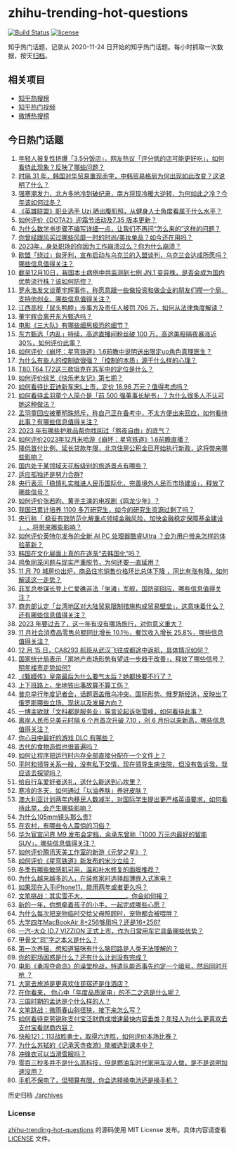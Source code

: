 # zhihu-trending-hot-questions

[![Build Status](https://github.com/justjavac/zhihu-trending-hot-questions/workflows/ci/badge.svg?branch=master)](https://github.com/justjavac/zhihu-trending-hot-questions/actions)
[![license](https://img.shields.io/github/license/justjavac/zhihu-trending-hot-questions)](https://github.com/justjavac/zhihu-trending-hot-questions/blob/master/LICENSE)

知乎热门话题，记录从 2020-11-24
日开始的知乎热门话题。每小时抓取一次数据，按天[归档](./archives)。

## 相关项目

- [知乎热搜榜](https://github.com/justjavac/zhihu-trending-top-search)
- [知乎热门视频](https://github.com/justjavac/zhihu-trending-hot-video)
- [微博热搜榜](https://github.com/justjavac/weibo-trending-hot-search)

## 今日热门话题

<!-- BEGIN -->
<!-- 最后更新时间 Sat Dec 16 2023 05:02:02 GMT+0800 (China Standard Time) -->

1. [年轻人报复性挤爆「3.5分饭店」，网友热议「评分低的店可能更好吃」，如何看待此现象？反映了哪些问题？](https://www.zhihu.com/question/634705863)
1. [时隔 31 年，韩国对华贸易重现赤字，中韩贸易格局为何出现如此改变？这说明了什么？](https://www.zhihu.com/question/635008015)
1. [强寒潮发力，北方多地冷到破纪录，南方将现冷暖大逆转，为何如此之冷？今年该如何过冬？](https://www.zhihu.com/question/634961476)
1. [《英雄联盟》职业选手 Uzi 晒出腹肌照，从健身人士角度看属于什么水平？](https://www.zhihu.com/question/635022987)
1. [如何评价《DOTA2》迎霜节活动及7.35 版本更新？](https://www.zhihu.com/question/634958829)
1. [为什么数学书步骤不编写详细一点，让我们不再问“怎么来的”这样的问题？](https://www.zhihu.com/question/634381823)
1. [你曾经跟风买过哪些风靡一时的时尚/美妆单品？如今还在用吗？](https://www.zhihu.com/question/634455831)
1. [2023年，身处职场的你因为工作崩溃过么？你为什么崩溃？](https://www.zhihu.com/question/635003232)
1. [欧盟「绕过」匈牙利，宣布启动与乌克兰的入盟谈判，乌克兰会达成所愿吗？哪些信息值得关注？](https://www.zhihu.com/question/634987218)
1. [截至12月10日，我国本土病例中共监测到七例 JN.1 变异株，是否会成为国内优势流行株？该如何防控？](https://www.zhihu.com/question/635091162)
1. [罗永浩发文谈董宇辉事件，称愿意跟一些做投资和做企业的朋友们攒一个局，支持他创业，哪些信息值得关注？](https://www.zhihu.com/question/635023363)
1. [江西高校「鼠头鸭脖」涉事方及责任人被罚 706 万，如何从法律角度解读？](https://www.zhihu.com/question/634991473)
1. [董宇辉会离开东方甄选吗？](https://www.zhihu.com/question/634815731)
1. [电影《三大队》有哪些细思极恐的细节？](https://www.zhihu.com/question/634815889)
1. [东方甄选「内乱」持续，高途直播间粉丝破 100 万，高途美股隔夜暴涨近 30%，如何评价此事？](https://www.zhihu.com/question/634950787)
1. [如何评价《崩坏：星穹铁道》1.6前瞻中说明送出限定up角色真理医生？](https://www.zhihu.com/question/635066431)
1. [为什么有些人的控制欲很强？「控制的本质」源于什么样的心理？](https://www.zhihu.com/question/632629359)
1. [T80,T64,T72这三款坦克在苏军中的定位是什么？](https://www.zhihu.com/question/329959238)
1. [如何评价综艺《快乐老友记》第七期？](https://www.zhihu.com/question/634973068)
1. [如何看待比亚迪新车宋L上市，定价 18.98 万元？值得考虑吗？](https://www.zhihu.com/question/635010039)
1. [如何看待孟羽童个人简介是「前 500 强董事长秘书」？为什么很多人不认可她这种做法？](https://www.zhihu.com/question/634980517)
1. [孟羽童回应被董明珠怒斥，称自己正在备考中，不太方便出来回应，如何看待此事？有哪些信息值得关注？](https://www.zhihu.com/question/635015620)
1. [2023 年有哪些护肤品帮你找回过「熬夜自由」的底气？](https://www.zhihu.com/question/634479915)
1. [如何评价2023年12月米哈游《崩坏：星穹铁道》1.6前瞻直播？](https://www.zhihu.com/question/635020778)
1. [降低首付比例、延长贷款年限，北京住房公积金已开始执行新政，这将带来哪些影响？](https://www.zhihu.com/question/635013072)
1. [国内处于某领域天花板级别的旅游景点有哪些？](https://www.zhihu.com/question/630423831)
1. [适应孤独还是努力合群?](https://www.zhihu.com/question/627099012)
1. [央行表示「稳慎扎实推进人民币国际化，完善境外人民币市场建设」，释放了哪些信号？](https://www.zhihu.com/question/635023694)
1. [如何评价张若昀、黄尧主演的电视剧《鸣龙少年》？](https://www.zhihu.com/question/634045973)
1. [我国已累计培养 1100 多万研究生，如今的研究生资源过剩了吗？](https://www.zhihu.com/question/634504735)
1. [央行称「 稳妥有效防范化解重点领域金融风险，加快金融稳定保障基金建设 」 ，将带来哪些影响？](https://www.zhihu.com/question/635024219)
1. [如何评价英特尔发布的全新 AI PC 处理器酷睿Ultra ？会为用户带来怎样的体验革新？](https://www.zhihu.com/question/635004308)
1. [韩国在文化层面上真的在逐渐“去韩国化”吗？](https://www.zhihu.com/question/634496813)
1. [鸡兔同笼问题与现实严重脱节，为何还要一直延用？](https://www.zhihu.com/question/634961484)
1. [11 月 70 城房价出炉，商品住宅销售价格环比总体下降 ，同比有涨有降，如何解读这一走势？](https://www.zhihu.com/question/634955299)
1. [菲军总参谋长登上仁爱礁非法「坐滩」军舰，国防部回应，哪些信息值得关注？](https://www.zhihu.com/question/634952340)
1. [商务部认定「台湾地区对大陆贸易限制措施构成贸易壁垒」，这意味着什么？还有哪些信息值得关注？](https://www.zhihu.com/question/634950782)
1. [2023 年要过去了，这一年有没有哪场旅行，对你意义重大？](https://www.zhihu.com/question/633938459)
1. [11 月社会消费品零售总额同比增长 10.1％，餐饮收入增长 25.8%，哪些信息值得关注？](https://www.zhihu.com/question/634966141)
1. [12 月 15 日，CA8293 航班从武汉飞往成都途中返航，具体情况如何？](https://www.zhihu.com/question/635024403)
1. [国家统计局表示「房地产市场形势有望进一步趋于改善」，释放了哪些信号？明年楼市走势如何?](https://www.zhihu.com/question/634970901)
1. [《甄嬛传》皇帝最后为什么要气太后？她都快要不行了？](https://www.zhihu.com/question/630820615)
1. [上下班路上，坐地铁出事故算不算工伤？](https://www.zhihu.com/question/634881285)
1. [普京举行年度记者会，话题涵盖俄乌冲突、国际形势、俄罗斯经济，反映出了俄罗斯哪些立场、现状以及发展方向？](https://www.zhihu.com/question/634954687)
1. [一博主欲就「文科都是服务业」等言论起诉张雪峰，如何看待此事？](https://www.zhihu.com/question/634961196)
1. [离岸人民币兑美元时隔 6 个月首次升破 7.10 ，创 6 月份以来新高，哪些信息值得关注？](https://www.zhihu.com/question/635020029)
1. [你心目中最好的游戏 DLC 有哪些？](https://www.zhihu.com/question/634297992)
1. [古代的食物造假也很普遍吗？](https://www.zhihu.com/question/611009849)
1. [如何让程序把运行时内存全部直接分配在一个文件上？](https://www.zhihu.com/question/634638689)
1. [平时和领导关系一般，没有私下交情，现在领导生病住院，但没有告诉我，我应该去探望吗？](https://www.zhihu.com/question/627247229)
1. [给自行车爱好者送礼，送什么能送到心坎里？](https://www.zhihu.com/question/633735549)
1. [寒冷的冬天，如何通过「以油养肤」养好皮肤？](https://www.zhihu.com/question/632473964)
1. [澳大利亚计划两年内移民人数减半，对国际学生提出更严格英语要求，如何看待此举，会产生哪些影响？](https://www.zhihu.com/question/634476840)
1. [为什么105mm镜头那么贵?](https://www.zhihu.com/question/634258346)
1. [在农村，有哪些令人震惊的习俗？](https://www.zhihu.com/question/629147686)
1. [华为官宣问界 M9 发布会定档，余承东曾称「1000 万元内最好的智能 SUV」，哪些信息值得关注？](https://www.zhihu.com/question/634802274)
1. [如何评价腾讯天美工作室的新游《元梦之星》？](https://www.zhihu.com/question/622713284)
1. [如何评价《星穹铁道》新发布的米沙立绘？](https://www.zhihu.com/question/634888717)
1. [冬季有哪些敏感肌可用，温和补水修复的面膜推荐？](https://www.zhihu.com/question/630943901)
1. [为什么越来越多的⼈，在装修家时选择超薄嵌入式家电？](https://www.zhihu.com/question/613676243)
1. [如果现在入手iPhone11，能用两年或者更久吗？](https://www.zhihu.com/question/626239174)
1. [文笔挑战：其实雪不大，______________。你会如何接？](https://www.zhihu.com/question/634959049)
1. [新的一年，你想牵着孩子的小手，一起完成哪些心愿？](https://www.zhihu.com/question/634258225)
1. [为什么每次把宠物临时交给父母照顾时，宠物都会被喂胖？](https://www.zhihu.com/question/634006435)
1. [大学四年MacBookAir 8+256够用吗？还是16+256?](https://www.zhihu.com/question/634312193)
1. [一汽-大众 ID.7 VIZZION 正式上市，作为日常用车它具备哪些优势？](https://www.zhihu.com/question/635074101)
1. [甲骨文“司”字之本义是什么？](https://www.zhihu.com/question/627269071)
1. [第一次养猫，想知道猫咪有什么脑回路是人类无法理解的？](https://www.zhihu.com/question/591087491)
1. [你的职场困惑是什么？还有什么计划没有完成？](https://www.zhihu.com/question/634818508)
1. [电影《勇闯夺命岛》的澡堂枪战，特遣队能否事先约定一个暗号，然后同时开枪 ？](https://www.zhihu.com/question/628147312)
1. [大家去旅游是更喜欢住民宿还是住酒店？](https://www.zhihu.com/question/631981337)
1. [在你看来， 你心中「年度品质家电」的不二之选是什么呢？](https://www.zhihu.com/question/633573131)
1. [三国时期的孟达是个什么样的人？](https://www.zhihu.com/question/634350905)
1. [文笔跳战：微雨春山斜径狭，接下来怎么写？](https://www.zhihu.com/question/634960756)
1. [如何看待克劳锐称支付宝泛财商成增速最快内容垂类？年轻人为什么更喜欢去支付宝看财商内容？](https://www.zhihu.com/question/634869715)
1. [快船121：113战胜勇士，取得六连胜，如何评价本场比赛？](https://www.zhihu.com/question/634984212)
1. [为什么苏轼的《记承天寺夜游》能被选到课本中？](https://www.zhihu.com/question/38496786)
1. [冲锋衣可以当滑雪服吗？](https://www.zhihu.com/question/633706320)
1. [零百三秒多并不是什么高科技，但是燃油车时代家用车没人做，是不是说明加速没用？](https://www.zhihu.com/question/634837380)
1. [手机不保电了，但预算有限，你会选择换电池还是换手机？](https://www.zhihu.com/question/632113715)

<!-- END -->

历史归档 [./archives](./archives)

### License

[zhihu-trending-hot-questions](https://github.com/justjavac/zhihu-trending-hot-questions)
的源码使用 MIT License 发布。具体内容请查看 [LICENSE](./LICENSE) 文件。
